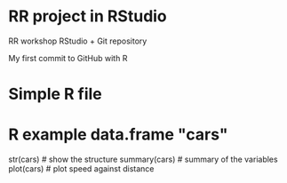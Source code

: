 # RR project in RStudio
RR workshop RStudio + Git repository

My first commit to GitHub with R

# Simple R file
# R example data.frame "cars"
str(cars)     # show the structure
summary(cars) # summary of the variables
plot(cars)    # plot speed against distance